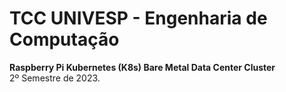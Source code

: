 # TCC UNIVESP - Engenharia de Computação

<b>Raspberry Pi Kubernetes (K8s) Bare Metal Data Center Cluster</b><br>
2º Semestre de 2023.
